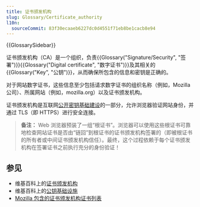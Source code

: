 ```yaml
---
title: 证书颁发机构
slug: Glossary/Certificate_authority
l10n:
  sourceCommit: 83f30ecaaeb6227dc0d4551f71eb8be1cacb8e94
---
```


{{GlossarySidebar}}

证书颁发机构（CA）是一个组织，负责{{Glossary("Signature/Security", "签署")}}{{Glossary("Digital certificate", "数字证书")}}及其相关的{{Glossary("Key", "公钥")}}，从而确保所包含的信息和密钥是正确的。

对于网站数字证书，这些信息至少包括请求数字证书的组织名称（例如，Mozilla 公司）、所属网站（例如，mozilla.org）以及证书颁发机构。

证书颁发机构是互联网[公开密钥基础建设](https://zh.wikipedia.org/wiki/公開金鑰基礎建設)的一部分，允许浏览器验证网站身份，并通过 TLS（即 HTTPS）进行安全连接。

> **备注：** Web 浏览器预装了一组“根证书”。浏览器可以使用这些根证书可靠地检查网站证书是否由“链回”到根证书的证书颁发机构签署的（即被根证书的所有者或中间证书颁发机构信任）。最终，这个过程依赖于每个证书颁发机构在签署证书之前执行充分的身份验证！

## 参见

- 维基百科上的[证书颁发机构](https://zh.wikipedia.org/wiki/证书颁发机构)
- 维基百科上的[公钥基础设施](https://zh.wikipedia.org/wiki/公開金鑰基礎建設)
- [Mozilla 包含的证书颁发机构证书列表](https://wiki.mozilla.org/CA/Included_Certificates)
